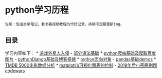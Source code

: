 python学习历程
===================
    说明：包括自学笔记，看书看视频教程的代码记录，持续不定期更新ing。
    
    
目录
-------------------

学习内容如下：
        * [游戏外星人入侵](/python/alien_invasion)
        - [部分语法基础](/python/Basic_demo)
        * [python爬虫基础及爬取百度图片](/python/python_spider)
        - [pythonDjango基础及博客搭建](/python/pythonDjango)
        * [python面向对象](/python/python面向对象)
        - [pandas基础demos](/python/pandas_demos)
            * [TMDB 5000电影数据分析](/python/pandas_demos/TMDB_5000_analysis.ipynb)
        * [matplotlib可视化图表的绘制](/python/pandas_demos)
        - [2019年后小密圈刷题codewars](/python/2019小密圈codewars刷题)

        
